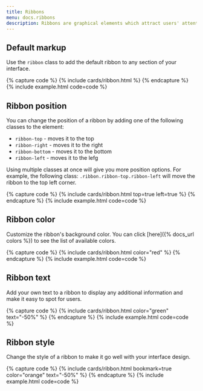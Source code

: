 ```yaml
---
title: Ribbons
menu: docs.ribbons
description: Ribbons are graphical elements which attract users' attention to a given element of an interface and make it stand out. 
---
```



## Default markup

Use the `ribbon` class to add the default ribbon to any section of your interface.   

{% capture code %}
{% include cards/ribbon.html %}
{% endcapture %}
{% include example.html code=code %}


## Ribbon position

You can change the position of a ribbon by adding one of the following classes to the element:

- `ribbon-top` - moves it to the top
- `ribbon-right` - moves it to the right
- `ribbon-bottom` - moves it to the bottom
- `ribbon-left` - moves it to the lefg

Using multiple classes at once will give you more position options. For example, the following class: `.ribbon.ribbon-top.ribbon-left` will move the ribbon to the top left corner.

{% capture code %}
{% include cards/ribbon.html top=true left=true %}
{% endcapture %}
{% include example.html code=code %}


## Ribbon color

Customize the ribbon's background color. You can click [here]({% docs_url colors %}) to see the list of available colors.

{% capture code %}
{% include cards/ribbon.html color="red" %}
{% endcapture %}
{% include example.html code=code %}


## Ribbon text

Add your own text to a ribbon to display any additional information and make it easy to spot for users.

{% capture code %}
{% include cards/ribbon.html color="green" text="-50%" %}
{% endcapture %}
{% include example.html code=code %}


## Ribbon style

Change the style of a ribbon to make it go well with your interface design. 

{% capture code %}
{% include cards/ribbon.html bookmark=true color="orange" text="-50%" %}
{% endcapture %}
{% include example.html code=code %}
